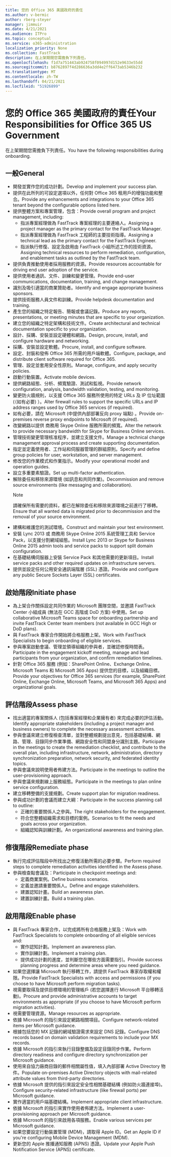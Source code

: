 ```yaml
---
title: 您的 Office 365 美國政府的責任
ms.author: v-bermic
author: rberg-steyer
manager: jimmuir
ms.date: 4/21/2021
ms.audience: ITPro
ms.topic: conceptual
ms.service: o365-administration
localization_priority: None
ms.collection: FastTrack
description: 在上架期間您需擔負下列責任。
ms.openlocfilehash: f1d7a751443ab924758f094997d152e9633e55dd
ms.sourcegitcommit: b8762897f4d286636a3dd4e2ff6473ab5346b232
ms.translationtype: MT
ms.contentlocale: zh-TW
ms.lasthandoff: 04/21/2021
ms.locfileid: "51926899"
---
```

# <a name="your-responsibilities-for-office-365-us-government"></a><span data-ttu-id="5eae9-103">您的 Office 365 美國政府的責任</span><span class="sxs-lookup"><span data-stu-id="5eae9-103">Your Responsibilities for Office 365 US Government</span></span>

<span data-ttu-id="5eae9-104">在上架期間您需擔負下列責任。</span><span class="sxs-lookup"><span data-stu-id="5eae9-104">You have the following responsibilities during onboarding.</span></span>
  
## <a name="general"></a><span data-ttu-id="5eae9-105">一般</span><span class="sxs-lookup"><span data-stu-id="5eae9-105">General</span></span>

- <span data-ttu-id="5eae9-106">開發並實作您的成功計劃。</span><span class="sxs-lookup"><span data-stu-id="5eae9-106">Develop and implement your success plan.</span></span>   
- <span data-ttu-id="5eae9-107">提供在此所列的可設定選項以外，任何對 Office 365 租用戶的增強功能和整合。</span><span class="sxs-lookup"><span data-stu-id="5eae9-107">Provide any enhancements and integrations to your Office 365 tenant beyond the configurable options listed here.</span></span>    
- <span data-ttu-id="5eae9-108">提供整體方案和專案管理，包含：</span><span class="sxs-lookup"><span data-stu-id="5eae9-108">Provide overall program and project management, including:</span></span>     
  - <span data-ttu-id="5eae9-109">指派專案經理做為 FastTrack 專案經理的主要連絡人。</span><span class="sxs-lookup"><span data-stu-id="5eae9-109">Assigning a project manager as the primary contact for the FastTrack Manager.</span></span>   
  - <span data-ttu-id="5eae9-110">指派專案經理做為 FastTrack 工程師的主要技術指導。</span><span class="sxs-lookup"><span data-stu-id="5eae9-110">Assigning a technical lead as the primary contact for the FastTrack Engineer.</span></span>  
  - <span data-ttu-id="5eae9-111">指派執行修復、設定及啟用由 FastTrack 小組所述工作的技術資源。</span><span class="sxs-lookup"><span data-stu-id="5eae9-111">Assigning technical resources to perform remediation, configuration, and enablement tasks as outlined by the FastTrack team.</span></span>   
- <span data-ttu-id="5eae9-112">提供負責推動使用者採用服務的資源。</span><span class="sxs-lookup"><span data-stu-id="5eae9-112">Provide resources accountable for driving end user adoption of the service.</span></span>    
- <span data-ttu-id="5eae9-113">提供使用者通訊、文件、訓練和變更管理。</span><span class="sxs-lookup"><span data-stu-id="5eae9-113">Provide end-user communications, documentation, training, and change management.</span></span>    
- <span data-ttu-id="5eae9-114">識別及吸引適當的商業贊助者。</span><span class="sxs-lookup"><span data-stu-id="5eae9-114">Identify and engage appropriate business sponsors.</span></span>     
- <span data-ttu-id="5eae9-115">提供技術服務人員文件和訓練。</span><span class="sxs-lookup"><span data-stu-id="5eae9-115">Provide helpdesk documentation and training.</span></span>     
- <span data-ttu-id="5eae9-116">產生您的組織之特定報告、簡報或會議記錄。</span><span class="sxs-lookup"><span data-stu-id="5eae9-116">Produce any reports, presentations, or meeting minutes that are specific to your organization.</span></span>     
- <span data-ttu-id="5eae9-117">建立您的組織之特定架構和技術文件。</span><span class="sxs-lookup"><span data-stu-id="5eae9-117">Create architectural and technical documentation specific to your organization.</span></span>     
- <span data-ttu-id="5eae9-118">設計、採購、安裝並設定硬體和網路。</span><span class="sxs-lookup"><span data-stu-id="5eae9-118">Design, procure, install, and configure hardware and networking.</span></span>    
- <span data-ttu-id="5eae9-119">採購、安裝並設定軟體。</span><span class="sxs-lookup"><span data-stu-id="5eae9-119">Procure, install, and configure software.</span></span>     
- <span data-ttu-id="5eae9-120">設定、封裝和發佈 Office 365 所需的用戶端軟體。</span><span class="sxs-lookup"><span data-stu-id="5eae9-120">Configure, package, and distribute client software required for Office 365.</span></span>    
- <span data-ttu-id="5eae9-121">管理、設定並套用安全性原則。</span><span class="sxs-lookup"><span data-stu-id="5eae9-121">Manage, configure, and apply security policies.</span></span>    
- <span data-ttu-id="5eae9-122">啟動行動裝置。</span><span class="sxs-lookup"><span data-stu-id="5eae9-122">Activate mobile devices.</span></span>    
- <span data-ttu-id="5eae9-123">提供網路組態、分析、頻寬驗證、測試和監視。</span><span class="sxs-lookup"><span data-stu-id="5eae9-123">Provide network configuration, analysis, bandwidth validation, testing, and monitoring.</span></span> 
- <span data-ttu-id="5eae9-124">變更防火牆規則，以支援 Office 365 服務所使用的特定 URLs 及 IP 位址範圍 (（如有必要) ）。</span><span class="sxs-lookup"><span data-stu-id="5eae9-124">Alter firewall rules to support the specific URLs and IP address ranges used by Office 365 services (if required).</span></span>
- <span data-ttu-id="5eae9-125">如有必要，請在 Microsoft (中提供內部部署反向 proxy 端點) 。</span><span class="sxs-lookup"><span data-stu-id="5eae9-125">Provide on-premises reverse proxy endpoints to Microsoft (if required).</span></span>     
- <span data-ttu-id="5eae9-126">改變網路以提供 商務用 Skype Online 服務所需的頻寬。</span><span class="sxs-lookup"><span data-stu-id="5eae9-126">Alter the network to provide necessary bandwidth for Skype for Business Online services.</span></span>   
- <span data-ttu-id="5eae9-127">管理技術變更管理核准程序，並建立支援文件。</span><span class="sxs-lookup"><span data-stu-id="5eae9-127">Manage a technical change management approval process and create supporting documentation.</span></span>    
- <span data-ttu-id="5eae9-128">指定並定義使用者、工作站和伺服器管理的群組原則。</span><span class="sxs-lookup"><span data-stu-id="5eae9-128">Specify and define group policies for user, workstation, and server management.</span></span>    
- <span data-ttu-id="5eae9-129">修改您的作業模式和作業指示。</span><span class="sxs-lookup"><span data-stu-id="5eae9-129">Modify your operational model and operation guides.</span></span>   
- <span data-ttu-id="5eae9-130">設立多重要素驗證。</span><span class="sxs-lookup"><span data-stu-id="5eae9-130">Set up multi-factor authentication.</span></span>   
- <span data-ttu-id="5eae9-131">解除委任和移除來源環境 (如訊息和共同作業)。</span><span class="sxs-lookup"><span data-stu-id="5eae9-131">Decommission and remove source environments (like messaging and collaboration).</span></span> 
    > [!NOTE]
    > <span data-ttu-id="5eae9-132">請確保所有需要的資料，都已在解除委任和移除來源環境之前進行了移轉。</span><span class="sxs-lookup"><span data-stu-id="5eae9-132">Ensure that all wanted data is migrated prior to decommission and the removal of your source environment.</span></span>   
- <span data-ttu-id="5eae9-133">建構和維護您的測試環境。</span><span class="sxs-lookup"><span data-stu-id="5eae9-133">Construct and maintain your test environment.</span></span>  
- <span data-ttu-id="5eae9-134">安裝 Lync 2013 或 商務用 Skype Online 2015 系統管理工具和 Service Pack，以支援分割網域組態。</span><span class="sxs-lookup"><span data-stu-id="5eae9-134">Install Lync 2013 or Skype for Business Online 2015 admin tools and service packs to support split domain configuration.</span></span>    
- <span data-ttu-id="5eae9-135">在基礎結構伺服器上安裝 Service Pack 和其他需要的更新項目。</span><span class="sxs-lookup"><span data-stu-id="5eae9-135">Install service packs and other required updates on infrastructure servers.</span></span>     
- <span data-ttu-id="5eae9-136">提供並設定任何公用安全通訊端階層 (SSL) 憑證。</span><span class="sxs-lookup"><span data-stu-id="5eae9-136">Provide and configure any public Secure Sockets Layer (SSL) certificates.</span></span> 
    
## <a name="initiate-phase"></a><span data-ttu-id="5eae9-137">啟始階段</span><span class="sxs-lookup"><span data-stu-id="5eae9-137">Initiate phase</span></span>

- <span data-ttu-id="5eae9-138">為上架合作關係設定共同作業的 Microsoft 團隊空間，並邀請 FastTrack Center 小組成員 (無法在 GCC 高階或 DoD 方案) 中使用。</span><span class="sxs-lookup"><span data-stu-id="5eae9-138">Set up collaborative Microsoft Teams space for onboarding partnership and invite FastTrack Center team members (not available in GCC High or DoD plans).</span></span>   
- <span data-ttu-id="5eae9-139">與 FastTrack 專家合作開始將合格服務上架。</span><span class="sxs-lookup"><span data-stu-id="5eae9-139">Work with FastTrack Specialists to begin onboarding of eligible services.</span></span>    
- <span data-ttu-id="5eae9-140">參與專案啟動會議、管理並領導組織的參與者，並確認修復時間表。</span><span class="sxs-lookup"><span data-stu-id="5eae9-140">Participate in the engagement kickoff meeting, manage and lead participants from your organization, and confirm remediation timelines.</span></span>    
- <span data-ttu-id="5eae9-141">針對 Office 365 服務 (例如：SharePoint Online、Exchange Online、Microsoft Teams 和 Microsoft 365 Apps) 提供您的目標，以及組織目標。</span><span class="sxs-lookup"><span data-stu-id="5eae9-141">Provide your objectives for Office 365 services (for example, SharePoint Online, Exchange Online, Microsoft Teams, and Microsoft 365 Apps) and organizational goals.</span></span>
    
## <a name="assess-phase"></a><span data-ttu-id="5eae9-142">評估階段</span><span class="sxs-lookup"><span data-stu-id="5eae9-142">Assess phase</span></span>

- <span data-ttu-id="5eae9-143">找出適當的專案關係人 (包括專案經理和企業擁有者) 來完成必要的評估活動。</span><span class="sxs-lookup"><span data-stu-id="5eae9-143">Identify appropriate stakeholders (including a project manager and business owners) to complete the necessary assessment activities.</span></span>    
- <span data-ttu-id="5eae9-144">參與會議來建立修復檢查清單，並對整體規劃提出意見，包括基礎結構、網路、管理、目錄同步作業準備、網路安全性和同盟身分識別主題。</span><span class="sxs-lookup"><span data-stu-id="5eae9-144">Participate in the meetings to create the remediation checklist, and contribute to the overall plan, including infrastructure, network, administration, directory synchronization preparation, network security, and federated identity topics.</span></span> 
- <span data-ttu-id="5eae9-145">參與會議來說明使用者佈建方法。</span><span class="sxs-lookup"><span data-stu-id="5eae9-145">Participate in the meetings to outline the user-provisioning approach.</span></span>     
- <span data-ttu-id="5eae9-146">參與會議來規劃線上服務組態。</span><span class="sxs-lookup"><span data-stu-id="5eae9-146">Participate in the meetings to plan online service configuration.</span></span>    
- <span data-ttu-id="5eae9-147">建立移轉整備的支援規劃。</span><span class="sxs-lookup"><span data-stu-id="5eae9-147">Create support plan for migration readiness.</span></span>    
- <span data-ttu-id="5eae9-148">參與成功計劃的會議而建立大綱︰</span><span class="sxs-lookup"><span data-stu-id="5eae9-148">Participate in the success planning call to outline:</span></span>   
  - <span data-ttu-id="5eae9-149">正確的重要關係人之參與。</span><span class="sxs-lookup"><span data-stu-id="5eae9-149">The right stakeholders for the engagement.</span></span>   
  - <span data-ttu-id="5eae9-150">符合您整體組織需求和目標的案例。</span><span class="sxs-lookup"><span data-stu-id="5eae9-150">Scenarios to fit the needs and goals across your organization.</span></span>   
  - <span data-ttu-id="5eae9-151">組織認知與訓練計劃。</span><span class="sxs-lookup"><span data-stu-id="5eae9-151">An organizational awareness and training plan.</span></span>
    
## <a name="remediate-phase"></a><span data-ttu-id="5eae9-152">修復階段</span><span class="sxs-lookup"><span data-stu-id="5eae9-152">Remediate phase</span></span>

- <span data-ttu-id="5eae9-153">執行完成評估階段中所找出之修復活動所需的必要步驟。</span><span class="sxs-lookup"><span data-stu-id="5eae9-153">Perform required steps to complete remediation activities identified in the Assess phase.</span></span>  
- <span data-ttu-id="5eae9-154">參與檢查點會議及：</span><span class="sxs-lookup"><span data-stu-id="5eae9-154">Participate in checkpoint meetings and:</span></span>   
  - <span data-ttu-id="5eae9-155">定義商業案例。</span><span class="sxs-lookup"><span data-stu-id="5eae9-155">Define business scenarios.</span></span>  
  - <span data-ttu-id="5eae9-156">定義並邀請重要關係人。</span><span class="sxs-lookup"><span data-stu-id="5eae9-156">Define and engage stakeholders.</span></span>  
  - <span data-ttu-id="5eae9-157">建置認知計畫。</span><span class="sxs-lookup"><span data-stu-id="5eae9-157">Build an awareness plan.</span></span> 
  - <span data-ttu-id="5eae9-158">建置訓練計畫。</span><span class="sxs-lookup"><span data-stu-id="5eae9-158">Build a training plan.</span></span>
    
## <a name="enable-phase"></a><span data-ttu-id="5eae9-159">啟用階段</span><span class="sxs-lookup"><span data-stu-id="5eae9-159">Enable phase</span></span>

- <span data-ttu-id="5eae9-160">與 FastTrack 專家合作，以完成將所有合格服務上架及：</span><span class="sxs-lookup"><span data-stu-id="5eae9-160">Work with FastTrack Specialists to complete onboarding of all eligible services and:</span></span>  
  - <span data-ttu-id="5eae9-161">實作認知計劃。</span><span class="sxs-lookup"><span data-stu-id="5eae9-161">Implement an awareness plan.</span></span>   
  - <span data-ttu-id="5eae9-162">實作訓練計劃。</span><span class="sxs-lookup"><span data-stu-id="5eae9-162">Implement a training plan.</span></span>   
  - <span data-ttu-id="5eae9-163">提供成功計劃的進度，並判斷您在哪些方面需要指引。</span><span class="sxs-lookup"><span data-stu-id="5eae9-163">Provide success planning progress and determine areas where you need guidance.</span></span>  
- <span data-ttu-id="5eae9-164">如果您選擇讓 Microsoft 執行移轉工作，請提供 FastTrack 專家存取權和權限。</span><span class="sxs-lookup"><span data-stu-id="5eae9-164">Provide FastTrack Specialists with access and permissions (if you choose to have Microsoft perform migration tasks).</span></span>   
- <span data-ttu-id="5eae9-165">視需要取得及提供目標環境的管理帳戶 (若您選擇進行 Microsoft 平台移轉活動)。</span><span class="sxs-lookup"><span data-stu-id="5eae9-165">Procure and provide administrative accounts to target environments as appropriate (if you choose to have Microsoft perform migration activities).</span></span>    
- <span data-ttu-id="5eae9-166">視需要管理資源。</span><span class="sxs-lookup"><span data-stu-id="5eae9-166">Manage resources as appropriate.</span></span>     
- <span data-ttu-id="5eae9-167">依據 Microsoft 的指引來設定網路相關項目。</span><span class="sxs-lookup"><span data-stu-id="5eae9-167">Configure network-related items per Microsoft guidance.</span></span>    
- <span data-ttu-id="5eae9-168">根據包括您的 MX 記錄的網域驗證需求來設定 DNS 記錄。</span><span class="sxs-lookup"><span data-stu-id="5eae9-168">Configure DNS records based on domain validation requirements to include your MX records.</span></span>    
- <span data-ttu-id="5eae9-169">依據 Microsoft 的指引來執行目錄整備及設定目錄同步作業。</span><span class="sxs-lookup"><span data-stu-id="5eae9-169">Perform directory readiness and configure directory synchronization per Microsoft guidance.</span></span>   
- <span data-ttu-id="5eae9-170">使用來自協力廠商目錄的郵件相關屬性值，填入內部部署 Active Directory 物件。</span><span class="sxs-lookup"><span data-stu-id="5eae9-170">Populate on-premises Active Directory objects with mail-related attribute values from third-party directories.</span></span>    
- <span data-ttu-id="5eae9-171">依據 Microsoft 提供的指引來設定安全性相關基礎結構 (例如防火牆連接埠)。</span><span class="sxs-lookup"><span data-stu-id="5eae9-171">Configure security-related infrastructure (like firewall ports) per Microsoft guidance.</span></span>    
- <span data-ttu-id="5eae9-172">實作適當的用戶端基礎結構。</span><span class="sxs-lookup"><span data-stu-id="5eae9-172">Implement appropriate client infrastructure.</span></span>   
- <span data-ttu-id="5eae9-173">依據 Microsoft 的指引來實作使用者佈建方法。</span><span class="sxs-lookup"><span data-stu-id="5eae9-173">Implement a user-provisioning approach per Microsoft guidance.</span></span>    
- <span data-ttu-id="5eae9-174">依據 Microsoft 的指引來啟用各項服務。</span><span class="sxs-lookup"><span data-stu-id="5eae9-174">Enable various services per Microsoft guidance.</span></span>    
- <span data-ttu-id="5eae9-175">如果您要設定行動裝置管理 (MDM)，請取得 Apple ID。</span><span class="sxs-lookup"><span data-stu-id="5eae9-175">Get an Apple ID if you're configuring Mobile Device Management (MDM).</span></span>   
- <span data-ttu-id="5eae9-176">更新您的 Apple 推播通知服務 (APNS) 憑證。</span><span class="sxs-lookup"><span data-stu-id="5eae9-176">Update your Apple Push Notification Service (APNS) certificate.</span></span>
  